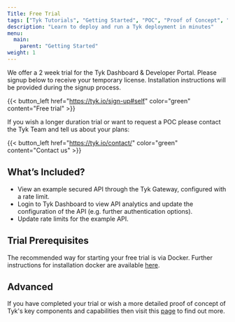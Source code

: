 ```yaml
---
Title: Free Trial
tags: ["Tyk Tutorials", "Getting Started", "POC", "Proof of Concept", "Tyk PoC", "k8s", "docker", "Self Managed", "Open Source", "demo", "Tyk demo", "Tyk quick start"]
description: "Learn to deploy and run a Tyk deployment in minutes"
menu:
  main:
    parent: "Getting Started"
weight: 1
---
```


We offer a 2 week trial for the Tyk Dashboard & Developer Portal. Please signup below to receive your temporary license. Installation instructions will be provided during the signup process.

{{< button_left href="https://tyk.io/sign-up#self" color="green" content="Free trial" >}}

If you wish a longer duration trial or want to request a POC please contact the Tyk Team and tell us about your plans:

{{< button_left href="https://tyk.io/contact/" color="green" content="Contact us" >}}


## What’s Included?
- View an example secured API through the Tyk Gateway, configured with a rate limit. 
- Login to Tyk Dashboard to view API analytics and update the configuration of the API (e.g. further authentication options).
- Update rate limits for the example API.

## Trial Prerequisites

The recommended way for starting your free trial is via Docker. Further instructions for installation docker are available [here](https://docs.docker.com/get-docker/).


## Advanced

If you have completed your trial or wish a more detailed proof of concept of Tyk's key components and capabilities then visit this [page](https://tyk.io/customer-engineering/poc/technical-guide/) to find out more.